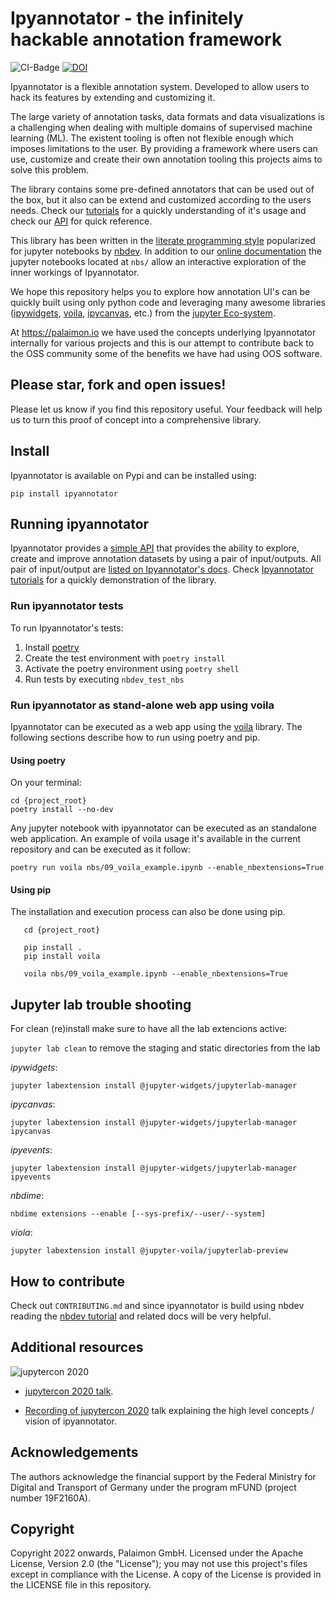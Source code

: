 # Ipyannotator - the infinitely hackable annotation framework

![CI-Badge](https://github.com/palaimon/ipyannotator/workflows/CI/badge.svg)
[![DOI](https://zenodo.org/badge/303424016.svg)](https://zenodo.org/badge/latestdoi/303424016)



Ipyannotator is a flexible annotation system. Developed to allow users to hack its features by extending and customizing it. 

The large variety of annotation tasks, data formats and data visualizations is a challenging when dealing with multiple domains of supervised machine learning (ML). The existent tooling is often not flexible enough which imposes limitations to the user. By providing a framework where users can use, customize and create their own annotation tooling this projects aims to solve this problem.

The library contains some pre-defined annotators that can be used out of the box, but it also can be extend and customized according to the users needs. Check our [tutorials](https://palaimon.github.io/ipyannotator/docs/tutorials.html) for a quickly understanding of it's usage and check our [API](https://palaimon.github.io/ipyannotator/nbs/21_api_doc.html) for quick reference.

This library has been written in the [literate programming style](https://en.wikipedia.org/wiki/Literate_programming) popularized for jupyter notebooks by [nbdev](https://www.fast.ai/2019/12/02/nbdev/). In addition to our [online documentation](palaimon.github.io/ipyannotator) the jupyter notebooks located at `nbs/` allow an interactive exploration of the inner workings of Ipyannotator.

We hope this repository helps you to explore how annotation UI's can be quickly built using only python code and leveraging many awesome libraries ([ipywidgets](https://github.com/jupyter-widgets/ipywidgets), [voila](https://github.com/voila-dashboards/voila), [ipycanvas](https://github.com/martinRenou/ipycanvas), etc.) from the [jupyter Eco-system](https://jupyter.org/).

At https://palaimon.io we have used the concepts underlying Ipyannotator internally for various projects and this is our attempt to contribute back to the OSS community some of the benefits we have had using OOS software.

## Please star, fork and open issues!

Please let us know if you find this repository useful. Your feedback will help us to turn this proof of concept into a comprehensive library.

## Install

Ipyannotator is available on Pypi and can be installed using:

`pip install ipyannotator`

## Running ipyannotator

Ipyannotator provides a [simple API](https://palaimon.github.io/ipyannotator/nbs/21_api_doc.html) that provides the ability to explore, create and improve annotation datasets by using a pair of input/outputs. All pair of input/output are [listed on Ipyannotator's docs](https://palaimon.github.io/ipyannotator/nbs/22_input_output_doc.html). Check [Ipyannotator tutorials](https://palaimon.github.io/ipyannotator/docs/tutorials.html) for a quickly demonstration of the library.

### Run ipyannotator tests

To run Ipyannotator's tests:

1. Install [poetry](https://python-poetry.org/docs/#installation)
2. Create the test environment with `poetry install`
3. Activate the poetry environment using `poetry shell`
4. Run tests by executing `nbdev_test_nbs`

### Run ipyannotator as stand-alone web app using voila

Ipyannotator can be executed as a web app using the [voila](https://github.com/voila-dashboards/voila) library. The following sections describe how to run using poetry and pip.

#### Using poetry

On your terminal:

```shell
cd {project_root}
poetry install --no-dev
```

Any jupyter notebook with ipyannotator can be executed as an standalone web application. An example of voila usage it's available in the current repository and can be executed as it follow:

```shell
poetry run voila nbs/09_voila_example.ipynb --enable_nbextensions=True
```

#### Using pip

The installation and execution process can also be done using pip.

```shell
   cd {project_root}
   
   pip install .
   pip install voila
   
   voila nbs/09_voila_example.ipynb --enable_nbextensions=True
```

## Jupyter lab trouble shooting

For clean (re)install make sure to have all the lab extencions active:

`jupyter lab clean` to remove the staging and static directories from the lab 

 _ipywidgets_:
 
 `jupyter labextension install @jupyter-widgets/jupyterlab-manager`
 
 _ipycanvas_:
 
 `jupyter labextension install @jupyter-widgets/jupyterlab-manager ipycanvas`
 
 _ipyevents_:
 
 `jupyter labextension install @jupyter-widgets/jupyterlab-manager ipyevents`
 
 _nbdime_:
 
 `nbdime extensions --enable [--sys-prefix/--user/--system]`
 
 _viola_:
 
 `jupyter labextension install @jupyter-voila/jupyterlab-preview`

## How to contribute

Check out `CONTRIBUTING.md` and since ipyannotator is build using nbdev reading
the [nbdev tutorial](https://nbdev.fast.ai/tutorial.html) and related docs will be very helpful.

## Additional resources

![jupytercon 2020](https://jupytercon.com/_nuxt/img/5035c8d.svg)

- [jupytercon 2020 talk](https://cfp.jupytercon.com/2020/schedule/presentation/237/ipyannotator-the-infinitely-hackable-annotation-framework/).

- [Recording of jupytercon 2020](https://www.youtube.com/watch?v=jFAp1s1O8Hg) talk explaining the high level concepts / vision of ipyannotator.

## Acknowledgements

The authors acknowledge the financial support by the Federal Ministry for Digital and Transport of Germany under the program mFUND (project number 19F2160A).

## Copyright

Copyright 2022 onwards, Palaimon GmbH. Licensed under the Apache License, Version 2.0 (the "License"); you may not use this project's files except in compliance with the License. A copy of the License is provided in the LICENSE file in this repository.



<!-- Matomo Image Tracker-->
<img referrerpolicy="no-referrer-when-downgrade" src="https://matomo.palaimon.io/matomo.php?idsite=4&amp;rec=1" style="border:0" alt="" />
<!-- End Matomo -->
